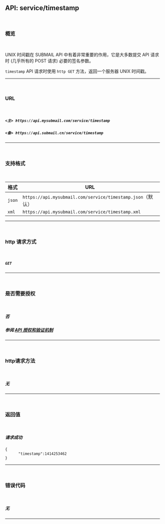 

## API: service/timestamp

<br>

### **概览**

<br>

UNIX 时间戳在 SUBMAIL API 中有着非常重要的作用，它是大多数提交 API 请求时 (几乎所有的 POST 请求) 必要的签名参数。

`timestamp` API 请求时使用 `http GET` 方法，返回一个服务器 UNIX 时间戳。

---

<br>

### **URL**

<br>

##### `<主> https://api.mysubmail.com/service/timestamp`

##### `<备> https://api.submail.cn/service/timestamp`

---

<br>

### **支持格式**

<br>

| 格式   | URL                                                        |
| ------ | ---------------------------------------------------------- |
| `json` | `https://api.mysubmail.com/service/timestamp.json`（默认） |
| `xml`  | `https://api.mysubmail.com/service/timestamp.xml`          |

---
<br>

### **http 请求方式**

<br>

##### **`GET`**

---

<br>

### **是否需要授权**

<br>

##### **否**

##### 参阅 [API 授权和验证机制](https://www.mysubmail.com/documents/VBcbe)

---

<br>

### **http请求方法**

<br>

##### **无**

---

  <br>

### **返回值**

<br>

##### 请求成功


```
{
      "timestamp":1414253462
}
```

---

<br>

### **错误代码**

<br>

##### 无

---